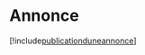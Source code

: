 # Annonce

[!include[publicationduneannonce](annonce.publicationduneannonce.autogen.md)]













































































































































